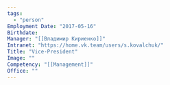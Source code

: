 ```yaml
---
tags:
  - "person"
Employment Date: "2017-05-16"
Birthdate:
Manager: "[[Владимир Кириенко]]"
Intranet: "https://home.vk.team/users/s.kovalchuk/"
Title: "Vice-President"
Image: ""
Competency: "[[Management]]"
Office: ""
---
```

